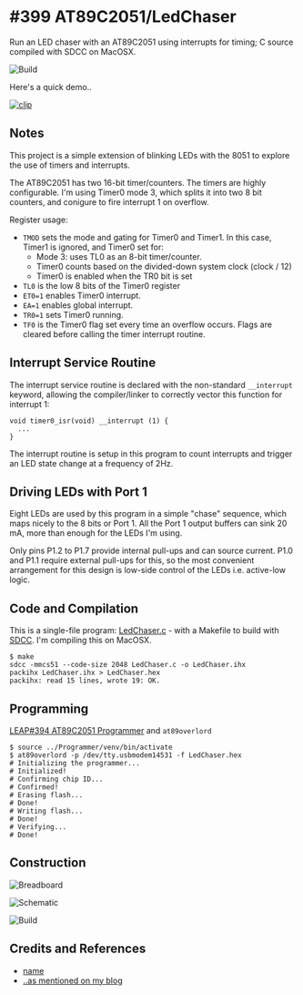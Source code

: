 # #399 AT89C2051/LedChaser

Run an LED chaser with an AT89C2051 using interrupts for timing; C source compiled with SDCC on MacOSX.

![Build](./assets/LedChaser_build.jpg?raw=true)

Here's a quick demo..

[![clip](https://img.youtube.com/vi/OgvEktRaQ-w/0.jpg)](https://www.youtube.com/watch?v=OgvEktRaQ-w)

## Notes

This project is a simple extension of blinking LEDs with the 8051 to explore the use of timers and interrupts.

The AT89C2051 has two 16-bit timer/counters.
The timers are highly configurable. I'm using Timer0 mode 3, which splits it into two 8 bit counters,
and conigure to fire interrupt 1 on overflow.

Register usage:

* `TMOD` sets the mode and gating for Timer0 and Timer1. In this case, Timer1 is ignored, and Timer0 set for:
    - Mode 3: uses TL0 as an 8-bit timer/counter.
    - Timer0 counts based on the divided-down system clock (clock / 12)
    - Timer0 is enabled when the TR0 bit is set
* `TL0` is the low 8 bits of the Timer0 register
* `ET0=1` enables Timer0 interrupt.
* `EA=1`  enables global interrupt.
* `TR0=1` sets Timer0 running.
* `TF0` is the Timer0 flag set every time an overflow occurs. Flags are cleared before calling the timer interrupt routine.


## Interrupt Service Routine

The interrupt service routine is declared with the non-standard `__interrupt` keyword,
allowing the compiler/linker to correctly vector this function for interrupt 1:

```
void timer0_isr(void) __interrupt (1) {
  ...
}
```

The interrupt routine is setup in this program to count interrupts and trigger an LED state change at a frequency of 2Hz.


## Driving LEDs with Port 1

Eight LEDs are used by this program in a simple "chase" sequence, which maps nicely to the 8 bits or Port 1.
All the Port 1 output buffers can sink 20 mA, more than enough for the LEDs I'm using.

Only pins P1.2 to P1.7 provide internal pull-ups and can source current. P1.0 and P1.1 require external pull-ups for this,
so the most convenient arrangement for this design is low-side control of the LEDs i.e. active-low logic.


## Code and Compilation

This is a single-file program: [LedChaser.c](./LedChaser.c) - with a Makefile to build with
[SDCC](http://sdcc.sourceforge.net). I'm compiling this on MacOSX.

```
$ make
sdcc -mmcs51 --code-size 2048 LedChaser.c -o LedChaser.ihx
packihx LedChaser.ihx > LedChaser.hex
packihx: read 15 lines, wrote 19: OK.
```


## Programming

[LEAP#394 AT89C2051 Programmer](../Programmer) and `at89overlord`

```
$ source ../Programmer/venv/bin/activate
$ at89overlord -p /dev/tty.usbmodem14531 -f LedChaser.hex
# Initializing the programmer...
# Initialized!
# Confirming chip ID...
# Confirmed!
# Erasing flash...
# Done!
# Writing flash...
# Done!
# Verifying...
# Done!

```


## Construction

![Breadboard](./assets/LedChaser_bb.jpg?raw=true)

![Schematic](./assets/LedChaser_schematic.jpg?raw=true)

![Build](./assets/LedChaser_build.jpg?raw=true)

## Credits and References

* [name](url)
* [..as mentioned on my blog](https://blog.tardate.com/)

